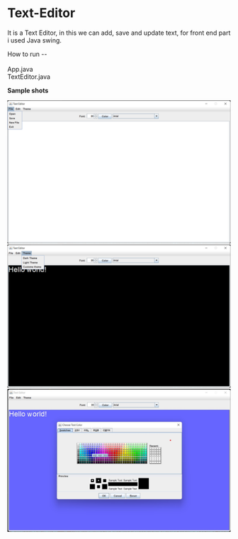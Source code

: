 # Text-Editor
It is a Text Editor, in this we can add, save and update text, 
for front end part i used Java swing.

How to run -- <br>
<br>
App.java <br>
TextEditor.java

<b>Sample shots<br>

![Shot one](images/textEditor3.png "Initial Page")<br>
![Shot two](images/textEditor2.png "Dark Theme")<br>
![Shot three](images/textEditor1.jpg "Costum Theme")<br>


